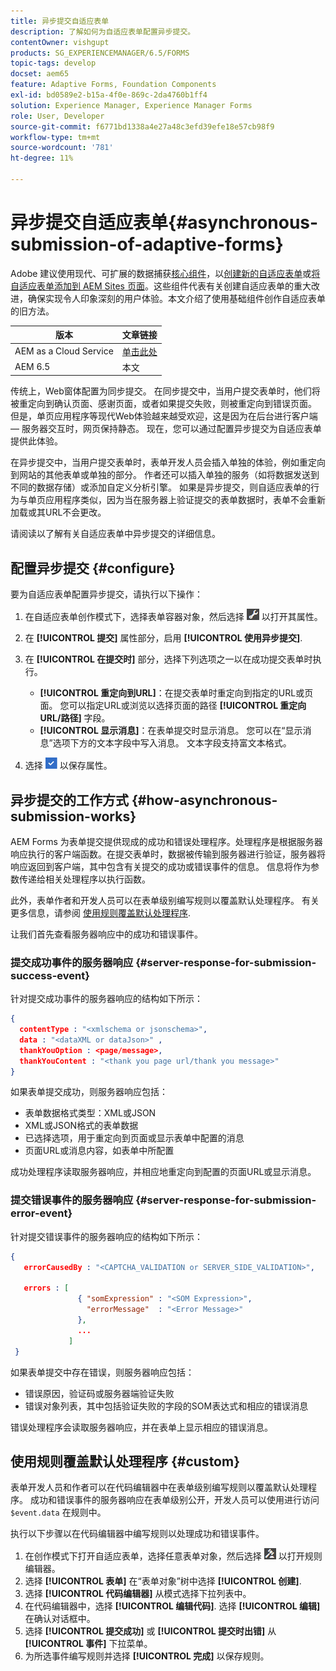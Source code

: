 ```yaml
---
title: 异步提交自适应表单
description: 了解如何为自适应表单配置异步提交。
contentOwner: vishgupt
products: SG_EXPERIENCEMANAGER/6.5/FORMS
topic-tags: develop
docset: aem65
feature: Adaptive Forms, Foundation Components
exl-id: bd0589e2-b15a-4f0e-869c-2da4760b1ff4
solution: Experience Manager, Experience Manager Forms
role: User, Developer
source-git-commit: f6771bd1338a4e27a48c3efd39efe18e57cb98f9
workflow-type: tm+mt
source-wordcount: '781'
ht-degree: 11%

---
```


# 异步提交自适应表单{#asynchronous-submission-of-adaptive-forms}

<span class="preview">Adobe 建议使用现代、可扩展的数据捕获[核心组件](https://experienceleague.adobe.com/docs/experience-manager-core-components/using/adaptive-forms/introduction.html)，以[创建新的自适应表单](/help/forms/using/create-an-adaptive-form-core-components.md)或[将自适应表单添加到 AEM Sites 页面](/help/forms/using/create-or-add-an-adaptive-form-to-aem-sites-page.md)。这些组件代表有关创建自适应表单的重大改进，确保实现令人印象深刻的用户体验。本文介绍了使用基础组件创作自适应表单的旧方法。</span>

| 版本 | 文章链接 |
| -------- | ---------------------------- |
| AEM as a Cloud Service | [单击此处](https://experienceleague.adobe.com/docs/experience-manager-cloud-service/content/forms/adaptive-forms-authoring/authoring-adaptive-forms-foundation-components/configure-submit-actions-and-metadata-submission/asynchronous-submissions-adaptive-forms.html) |
| AEM 6.5 | 本文 |

传统上，Web窗体配置为同步提交。 在同步提交中，当用户提交表单时，他们将被重定向到确认页面、感谢页面，或者如果提交失败，则被重定向到错误页面。 但是，单页应用程序等现代Web体验越来越受欢迎，这是因为在后台进行客户端 — 服务器交互时，网页保持静态。 现在，您可以通过配置异步提交为自适应表单提供此体验。

在异步提交中，当用户提交表单时，表单开发人员会插入单独的体验，例如重定向到网站的其他表单或单独的部分。 作者还可以插入单独的服务（如将数据发送到不同的数据存储）或添加自定义分析引擎。 如果是异步提交，则自适应表单的行为与单页应用程序类似，因为当在服务器上验证提交的表单数据时，表单不会重新加载或其URL不会更改。

请阅读以了解有关自适应表单中异步提交的详细信息。

## 配置异步提交 {#configure}

要为自适应表单配置异步提交，请执行以下操作：

1. 在自适应表单创作模式下，选择表单容器对象，然后选择 ![cmppr1](assets/cmppr1.png) 以打开其属性。
1. 在 **[!UICONTROL 提交]** 属性部分，启用 **[!UICONTROL 使用异步提交]**.
1. 在 **[!UICONTROL 在提交时]** 部分，选择下列选项之一以在成功提交表单时执行。

   * **[!UICONTROL 重定向到URL]**：在提交表单时重定向到指定的URL或页面。 您可以指定URL或浏览以选择页面的路径 **[!UICONTROL 重定向URL/路径]** 字段。
   * **[!UICONTROL 显示消息]**：在表单提交时显示消息。 您可以在“显示消息”选项下方的文本字段中写入消息。 文本字段支持富文本格式。

1. 选择 ![check-button1](assets/check-button1.png) 以保存属性。

## 异步提交的工作方式 {#how-asynchronous-submission-works}

AEM Forms 为表单提交提供现成的成功和错误处理程序。处理程序是根据服务器响应执行的客户端函数。在提交表单时，数据被传输到服务器进行验证，服务器将响应返回到客户端，其中包含有关提交的成功或错误事件的信息。 信息将作为参数传递给相关处理程序以执行函数。

此外，表单作者和开发人员可以在表单级别编写规则以覆盖默认处理程序。 有关更多信息，请参阅 [使用规则覆盖默认处理程序](#custom).

让我们首先查看服务器响应中的成功和错误事件。

### 提交成功事件的服务器响应 {#server-response-for-submission-success-event}

针对提交成功事件的服务器响应的结构如下所示：

```json
{
  contentType : "<xmlschema or jsonschema>",
  data : "<dataXML or dataJson>" ,
  thankYouOption : <page/message>,
  thankYouContent : "<thank you page url/thank you message>"
}
```

如果表单提交成功，则服务器响应包括：

* 表单数据格式类型：XML或JSON
* XML或JSON格式的表单数据
* 已选择选项，用于重定向到页面或显示表单中配置的消息
* 页面URL或消息内容，如表单中所配置

成功处理程序读取服务器响应，并相应地重定向到配置的页面URL或显示消息。

### 提交错误事件的服务器响应 {#server-response-for-submission-error-event}

针对提交错误事件的服务器响应的结构如下所示：

```json
{
   errorCausedBy : "<CAPTCHA_VALIDATION or SERVER_SIDE_VALIDATION>",

   errors : [
               { "somExpression" : "<SOM Expression>",
                 "errorMessage"  : "<Error Message>"
               },
               ...
             ]
 }
```

如果表单提交中存在错误，则服务器响应包括：

* 错误原因，验证码或服务器端验证失败
* 错误对象列表，其中包括验证失败的字段的SOM表达式和相应的错误消息

错误处理程序会读取服务器响应，并在表单上显示相应的错误消息。

## 使用规则覆盖默认处理程序 {#custom}

表单开发人员和作者可以在代码编辑器中在表单级别编写规则以覆盖默认处理程序。 成功和错误事件的服务器响应在表单级别公开，开发人员可以使用进行访问 `$event.data` 在规则中。

执行以下步骤以在代码编辑器中编写规则以处理成功和错误事件。

1. 在创作模式下打开自适应表单，选择任意表单对象，然后选择 ![edit-rules1](assets/edit-rules1.png) 以打开规则编辑器。
1. 选择 **[!UICONTROL 表单]** 在“表单对象”树中选择 **[!UICONTROL 创建]**.
1. 选择 **[!UICONTROL 代码编辑器]** 从模式选择下拉列表中。
1. 在代码编辑器中，选择 **[!UICONTROL 编辑代码]**. 选择 **[!UICONTROL 编辑]** 在确认对话框中。
1. 选择 **[!UICONTROL 提交成功]** 或 **[!UICONTROL 提交时出错]** 从 **[!UICONTROL 事件]** 下拉菜单。
1. 为所选事件编写规则并选择 **[!UICONTROL 完成]** 以保存规则。
